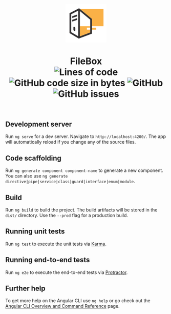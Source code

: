 <p align="center">     <img src="src/assets/logo.png" width="128"/>    </p>

<h1 align="center">FileBox</br>
    <img alt="Lines of code" src="https://img.shields.io/tokei/lines/github/krissemicolon/corium?label=lines&style=flat-square&labelColor=333132&color=FFAF3A">
    <img alt="GitHub code size in bytes" src="https://img.shields.io/github/languages/code-size/krissemicolon/FileBox?label=size&style=flat-square&labelColor=333132&color=FFAF3A">
    <img alt="GitHub" src="https://img.shields.io/github/license/krissemicolon/FileBox?style=flat-square&labelColor=333132&color=FFAF3A">
    <img alt="GitHub issues" src="https://img.shields.io/github/issues/krissemicolon/FileBox?style=flat-square&labelColor=333132&color=FFAF3A">
</h1> </br>

## Development server

Run `ng serve` for a dev server. Navigate to `http://localhost:4200/`. The app will automatically reload if you change any of the source files.

## Code scaffolding

Run `ng generate component component-name` to generate a new component. You can also use `ng generate directive|pipe|service|class|guard|interface|enum|module`.

## Build

Run `ng build` to build the project. The build artifacts will be stored in the `dist/` directory. Use the `--prod` flag for a production build.

## Running unit tests

Run `ng test` to execute the unit tests via [Karma](https://karma-runner.github.io).

## Running end-to-end tests

Run `ng e2e` to execute the end-to-end tests via [Protractor](http://www.protractortest.org/).

## Further help

To get more help on the Angular CLI use `ng help` or go check out the [Angular CLI Overview and Command Reference](https://angular.io/cli) page.
